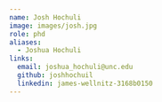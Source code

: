 ```yaml
---
name: Josh Hochuli
image: images/josh.jpg
role: phd
aliases:
  - Joshua Hochuli
links:
  email: joshua_hochuli@unc.edu
  github: joshhochuil
  linkedin: james-wellnitz-3168b0150
---
```

